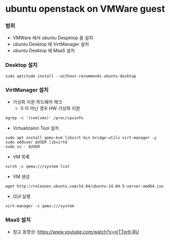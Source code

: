# ubuntu openstack on VMWare guest

### 범위
- VMWare 에서 ubuntu Despktop 을 설치
- ubuntu Desktop 에 VirtManager 설치
- ubuntu Desktop 에 MaaS 설치

### Desktop 설치
```
sudo aptitude install --without-recommends ubuntu-desktop
```

### VirtManager 설치
- 가상화 지원 하드웨어 체크 
  - 0 이 아닌 경우 HW 가상화 지원 
```
egrep -c '(svm|vmx)' /proc/cpuinfo 
```

- Virtualizaion Tool 설치
```
sudo apt install qemu-kvm libvirt-bin bridge-utils virt-manager -y
sudo adduser $USER libvirtd
sudo su - $USER
```

- VM 목록
```
virsh -c qemu:///system list
```

- VM 생성
```
wget http://releases.ubuntu.com/14.04/ubuntu-14.04.5-server-amd64.iso
```
- GUI 실행
```
virt-manager -c qemu:///system
```

### MaaS 설치
- 참고 동영상: https://www.youtube.com/watch?v=ojTTgrtl-RU
